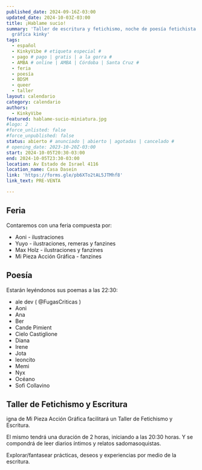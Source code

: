 ```yaml
---
published_date: 2024-09-16Z-03:00
updated_date: 2024-10-03Z-03:00
title: ¡Hablame sucio!
summary: 'Taller de escritura y fetichismo, noche de poesía fetichista y feria
  gráfica kinky'
tags:
  - español
  - KinkyVibe # etiqueta especial #
  - pago # pago | gratis | a la gorra #
  - AMBA # online | AMBA | Córdoba | Santa Cruz #
  - feria
  - poesía
  - BDSM
  - queer
  - taller
layout: calendario
category: calendario
authors:
  - KinkyVibe
featured: hablame-sucio-miniatura.jpg
#logo: 2
#force_unlisted: false
#force_unpublished: false
status: abierto # anunciado | abierto | agotadas | cancelado #
# opening_date: 2023-10-20Z-03:00
start: 2024-10-05T20:30-03:00
end: 2024-10-05T23:30-03:00
location: Av Estado de Israel 4116
location_name: Casa Dasein
link: 'https://forms.gle/pb6XTo2tAL5JTMhf8'
link_text: PRE-VENTA

---
```

## Feria
Contaremos con una feria compuesta por:
- Aoni - ilustraciones
- Yuyo - ilustraciones, remeras y fanzines
- Max Holz - ilustraciones y fanzines
- Mi Pieza Acción Gráfica - fanzines

## Poesía
Estarán leyéndonos sus poemas a las 22:30:
- ale dev ( @FugasCriticas )
- Aoni 
- Ana
- Ber
- Cande Pimient 
- Cielo Castiglione
- Diana 
- Irene
- Jota
- leoncito
- Memi
- Nyx 
- Océano 
- Sofi Collavino 

## Taller de Fetichismo y Escritura
igna de Mi Pieza Acción Gráfica facilitará un Taller de Fetichismo y Escritura. 

El mismo tendrá una duración de 2 horas, iniciando a las 20:30 horas. Y se compondrá de leer diarios íntimos y relatos sadomasoquistas. 

Explorar/fantasear prácticas, deseos y experiencias por medio de la escritura.


